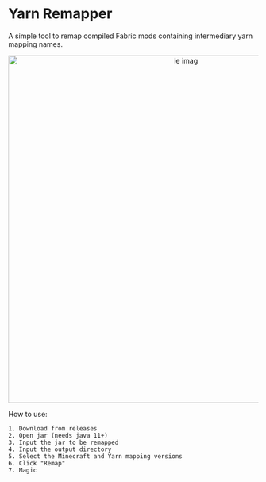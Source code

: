 # Yarn Remapper
A simple tool to remap compiled Fabric mods containing intermediary yarn mapping names.

<p align="center">
    <img width="700" alt="le imag" src="https://media.discordapp.net/attachments/795459306623074384/874676233290518528/unknown.png">
</p>

How to use:
```
1. Download from releases
2. Open jar (needs java 11+)
3. Input the jar to be remapped
4. Input the output directory
5. Select the Minecraft and Yarn mapping versions
6. Click "Remap"
7. Magic
```
